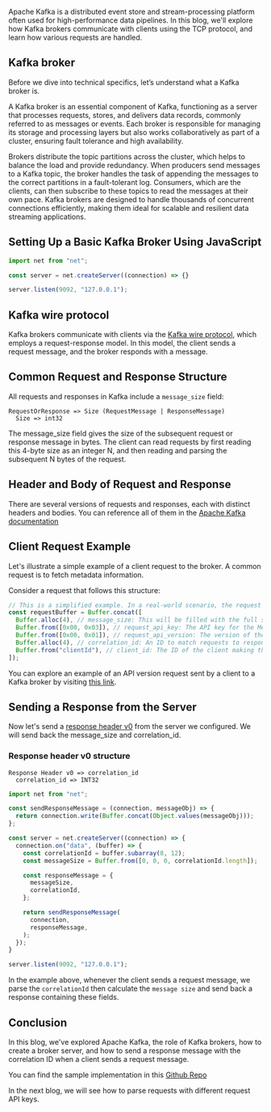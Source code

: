 Apache Kafka is a distributed event store and stream-processing platform often used for high-performance data pipelines. In this blog, we'll explore how Kafka brokers communicate with clients using the TCP protocol, and learn how various requests are handled.

## Kafka broker
Before we dive into technical specifics, let’s understand what a Kafka broker is.

A Kafka broker is an essential component of Kafka, functioning as a server that processes requests, stores, and delivers data records, commonly referred to as messages or events. Each broker is responsible for managing its storage and processing layers but also works collaboratively as part of a cluster, ensuring fault tolerance and high availability.

Brokers distribute the topic partitions across the cluster, which helps to balance the load and provide redundancy. When producers send messages to a Kafka topic, the broker handles the task of appending the messages to the correct partitions in a fault-tolerant log. Consumers, which are the clients, can then subscribe to these topics to read the messages at their own pace. Kafka brokers are designed to handle thousands of concurrent connections efficiently, making them ideal for scalable and resilient data streaming applications.

## Setting Up a Basic Kafka Broker Using JavaScript

```javascript
import net from "net";

const server = net.createServer((connection) => {}

server.listen(9092, "127.0.0.1");
```

## Kafka wire protocol
Kafka brokers communicate with clients via the [Kafka wire protocol](https://kafka.apache.org/protocol.html), which employs a request-response model. In this model, the client sends a request message, and the broker responds with a message.

## Common Request and Response Structure
All requests and responses in Kafka include a `message_size` field:

```
RequestOrResponse => Size (RequestMessage | ResponseMessage)
  Size => int32
```
The message_size field gives the size of the subsequent request or response message in bytes. The client can read requests by first reading this 4-byte size as an integer N, and then reading and parsing the subsequent N bytes of the request.

## Header and Body of Request and Response
There are several versions of requests and responses, each with distinct headers and bodies. You can reference all of them in the [Apache Kafka documentation](https://kafka.apache.org/protocol.html#protocol_messages)

## Client Request Example

Let's illustrate a simple example of a client request to the broker. A common request is to fetch metadata information.

Consider a request that follows this structure:

```javascript
// This is a simplified example. In a real-world scenario, the request would conform to Kafka's protocol.
const requestBuffer = Buffer.concat([
  Buffer.alloc(4), // message_size: This will be filled with the full size of the message.
  Buffer.from([0x00, 0x03]), // request_api_key: The API key for the Metadata request.
  Buffer.from([0x00, 0x01]), // request_api_version: The version of the API being used.
  Buffer.alloc(4), // correlation_id: An ID to match requests to responses. (e.g., a random integer)
  Buffer.from("clientId"), // client_id: The ID of the client making the request.
]);
```

You can explore an example of an API version request sent by a client to a Kafka broker by visiting [this link](https://binspec.org/kafka-api-versions-request-v4).

## Sending a Response from the Server

Now let's send a [response header v0](https://kafka.apache.org/protocol.html#protocol_messages) from the server we configured. We will send back the message_size and correlation_id.

### Response header v0 structure
```
Response Header v0 => correlation_id 
  correlation_id => INT32
```

```javascript
import net from "net";

const sendResponseMessage = (connection, messageObj) => {
  return connection.write(Buffer.concat(Object.values(messageObj)));
};

const server = net.createServer((connection) => {
  connection.on("data", (buffer) => {
    const correlationId = buffer.subarray(8, 12);
    const messageSize = Buffer.from([0, 0, 0, correlationId.length]);

    const responseMessage = {
      messageSize,
      correlationId,
    };

    return sendResponseMessage(
      connection,
      responseMessage,
    );
  });
}

server.listen(9092, "127.0.0.1");
```

In the example above, whenever the client sends a request message, we parse the `correlationId` then calculate the `message size` and send back a response containing these fields.

## Conclusion
In this blog, we've explored Apache Kafka, the role of Kafka brokers, how to create a broker server, and how to send a response message with the correlation ID when a client sends a request message.

You can find the sample implementation in this [Github Repo](https://github.com/abhirampai/codecrafters-kafka-javascript/commit/fcaed61b43f898a1a5cc53c674439c87403636ad)

In the next blog, we will see how to parse requests with different request API keys.
